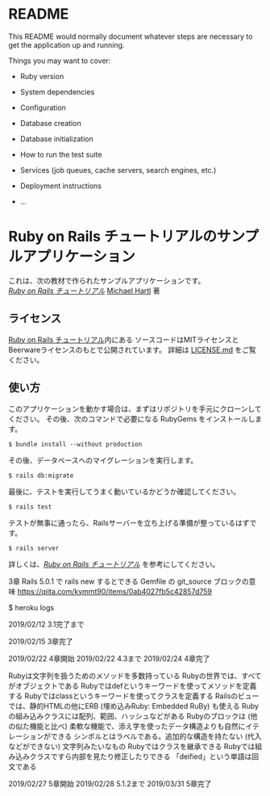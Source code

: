 # README

This README would normally document whatever steps are necessary to get the
application up and running.

Things you may want to cover:

* Ruby version

* System dependencies

* Configuration

* Database creation

* Database initialization

* How to run the test suite

* Services (job queues, cache servers, search engines, etc.)

* Deployment instructions

* ...

# Ruby on Rails チュートリアルのサンプルアプリケーション

これは、次の教材で作られたサンプルアプリケーションです。   
[*Ruby on Rails チュートリアル*](https://railstutorial.jp/)
[Michael Hartl](http://www.michaelhartl.com/) 著

## ライセンス

[Ruby on Rails チュートリアル](https://railstutorial.jp/)内にある
ソースコードはMITライセンスとBeerwareライセンスのもとで公開されています。
詳細は [LICENSE.md](LICENSE.md) をご覧ください。

## 使い方

このアプリケーションを動かす場合は、まずはリポジトリを手元にクローンしてください。
その後、次のコマンドで必要になる RubyGems をインストールします。

```
$ bundle install --without production
```

その後、データベースへのマイグレーションを実行します。

```
$ rails db:migrate
```

最後に、テストを実行してうまく動いているかどうか確認してください。

```
$ rails test
```

テストが無事に通ったら、Railsサーバーを立ち上げる準備が整っているはずです。

```
$ rails server
```

詳しくは、[*Ruby on Rails チュートリアル*](https://railstutorial.jp/)
を参考にしてください。

3章
Rails 5.0.1 で rails new するとできる Gemfile の git_source ブロックの意味
https://qiita.com/kymmt90/items/0ab4027fb5c42857d759

$ heroku logs

2019/02/12 3.1完了まで

2019/02/15 3章完了

2019/02/22 4章開始
2019/02/22 4.3まで
2019/02/24 4章完了

Rubyは文字列を扱うためのメソッドを多数持っている
Rubyの世界では、すべてがオブジェクトである
Rubyではdefというキーワードを使ってメソッドを定義する
Rubyではclassというキーワードを使ってクラスを定義する
Railsのビューでは、静的HTMLの他にERB (埋め込みRuby: Embedded RuBy) も使える
Rubyの組み込みクラスには配列、範囲、ハッシュなどがある
Rubyのブロックは (他の似た機能と比べ) 柔軟な機能で、添え字を使ったデータ構造よりも自然にイテレーションができる
シンボルとはラベルである。追加的な構造を持たない (代入などができない) 文字列みたいなもの
Rubyではクラスを継承できる
Rubyでは組み込みクラスですら内部を見たり修正したりできる
「deified」という単語は回文である

2019/02/27 5章開始
2019/02/28 5.1.2まで
2019/03/31 5章完了
